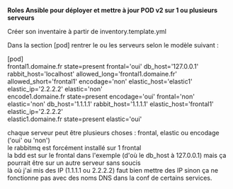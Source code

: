 **Roles Ansible pour déployer et mettre à jour POD v2 sur 1 ou plusieurs serveurs**

Créer son inventaire à partir de inventory.template.yml  
  
Dans la section [pod] rentrer le ou les serveurs selon le modèle suivant :  
  
[pod]  
frontal1.domaine.fr state=present frontal='oui' db_host='127.0.0.1' rabbit_host='localhost' allowed_long='frontal1.domaine.fr' allowed_short='frontal1'  encodage='non' elastic_host='elastic1' elastic_ip='2.2.2.2' elastic='non'  
encode1.domaine.fr state=present encodage='oui' frontal='non' elastic='non' db_host='1.1.1.1' rabbit_host='1.1.1.1' elastic_host='frontal1' elastic_ip='2.2.2.2'  
elastic1.domaine.fr state=present elastic='oui'  
  
chaque serveur peut être plusieurs choses : frontal, elastic ou encodage ('oui' ou 'non')  
le rabbitmq est forcément installé sur 1 frontal  
la bdd est sur le frontal dans l'exemple (d'où le db_host à 127.0.0.1) mais ça pourrait être sur un autre serveur sans soucis  
là où j'ai mis des IP (1.1.1.1 ou 2.2.2.2) faut bien mettre des IP sinon ça ne fonctionne pas avec des noms DNS dans la conf de certains services.  
